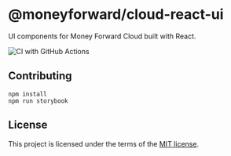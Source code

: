 # @moneyforward/cloud-react-ui

UI components for Money Forward Cloud built with React.

![CI with GitHub Actions](https://github.com/moneyforward/cloud-react-ui/workflows/test/badge.svg)

## Contributing

```console
npm install
npm run storybook
```

## License

This project is licensed under the terms of the [MIT license](https://github.com/moneyforward/cloud-react-ui/blob/master/LICENSE.txt).
